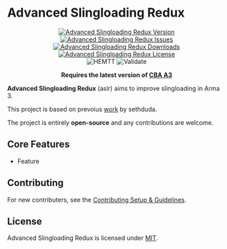 
# Advanced Slingloading Redux

<p align="center">
    <a href="https://github.com/Andx667/advanced_slingloading_redux/releases/latest">
        <img src="https://img.shields.io/badge/Version-0.0.0-blue?style=flat-square" alt="Advanced Slingloading Redux Version">
    </a>
    <a href="https://github.com/Andx667/advanced_slingloading_redux/issues">
        <img src="https://img.shields.io/github/issues-raw/Andx667/advanced_slingloading_redux.svg?style=flat-square&label=Issues" alt="Advanced Slingloading Redux Issues">
    </a>
    <a href="https://steamcommunity.com/sharedfiles/filedetails/?id=MOD_ID">
        <img src="https://img.shields.io/steam/downloads/MOD_ID.svg?style=flat-square&label=Downloads" alt="Advanced Slingloading Redux Downloads">
    </a>
    <a href="https://github.com/Andx667/advanced_slingloading_redux/blob/master/LICENSE">
        <img src="https://img.shields.io/badge/License-MIT-red?style=flat-square" alt="Advanced Slingloading Redux License">
    </a>
    <br>
    <img src="https://img.shields.io/github/actions/workflow/status/Andx667/advanced_slingloading_redux/hemtt.yml?style=flat-square&label=HEMTT" alt="HEMTT">
    <img src="https://img.shields.io/github/actions/workflow/status/Andx667/advanced_slingloading_redux/arma.yml?style=flat-square&label=Validate" alt="Validate">
</p>

<p align="center">
    <b>Requires the latest version of <a href="https://github.com/CBATeam/CBA_A3/releases/latest">CBA A3</a></b>
</p>

**Advanced Slingloading Redux** (aslr) aims to improve slingloading in Arma 3.

This project is based on prevoius [work](https://github.com/sethduda/AdvancedSlingLoading) by sethduda.

The project is entirely **open-source** and any contributions are welcome.

## Core Features

- Feature

## Contributing

For new contributers, see the [Contributing Setup & Guidelines](./.github/CONTRIBUTING.md).

## License

Advanced Slingloading Redux is licensed under [MIT](./LICENSE.md).
